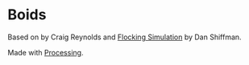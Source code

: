 # Boids

Based on [](https://www.red3d.com/cwr/boids/) by Craig Reynolds and [Flocking Simulation](https://thecodingtrain.com/CodingChallenges/124-flocking-boids.html) by Dan Shiffman.

Made with [Processing](https://processing.org/).

